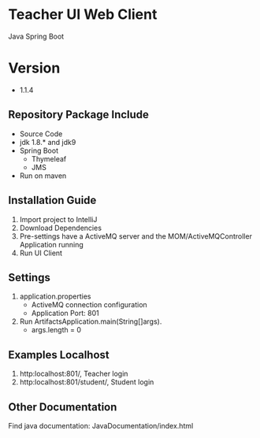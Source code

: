 # Teacher UI Web Client
Java Spring Boot

# Version
- 1.1.4

## Repository Package Include
* Source Code
* jdk 1.8.* and jdk9
* Spring Boot
    * Thymeleaf
    * JMS
* Run on maven

## Installation Guide
1. Import project to IntelliJ
2. Download Dependencies
3. Pre-settings have a ActiveMQ server and the MOM/ActiveMQController Application running
4. Run UI Client

## Settings
1. application.properties
    * ActiveMQ connection configuration
    * Application Port: 801
2. Run ArtifactsApplication.main(String[]args). 
    * args.length = 0

## Examples Localhost
1. http:localhost:801/, Teacher login
2. http:localhost:801/student/, Student login

## Other Documentation
Find java documentation: JavaDocumentation/index.html